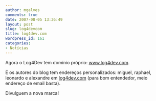 ```yaml
---
author: mgalves
comments: true
date: 2007-08-05 13:36:49
layout: post
slug: log4devcom
title: log4dev.com
wordpress_id: 161
categories:
- Notícias
---
```


Agora o Log4Dev tem domínio próprio: www.log4dev.com.

E os autores do blog tem endereços personalizados: miguel, raphael, leonardo e alexandre em [log4dev.com](http://log4dev.com) (para bom entendedor, meio endereço de email basta).

Divulguem a nova marca!
